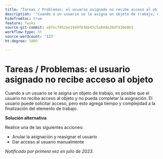 ```yaml
---
title: "Tareas / Problemas: el usuario asignado no recibe acceso al objeto"
description: '"Cuando a un usuario se le asigna un objeto de trabajo, es posible que el usuario no reciba acceso al objeto y no pueda completar la asignación. El usuario puede solicitar acceso, pero esto añade tiempo y complejidad a la finalización del elemento de trabajo".'
hidefromtoc: true
feature: Tasks
source-git-commit: a87ecf052ae1949f636b43c5a84de20df430e0b3
workflow-type: ht
source-wordcount: '123'
ht-degree: 100%

---
```



# Tareas / Problemas: el usuario asignado no recibe acceso al objeto

Cuando a un usuario se le asigna un objeto de trabajo, es posible que el usuario no reciba acceso al objeto y no pueda completar la asignación. El usuario puede solicitar acceso, pero esto agrega tiempo y complejidad a la finalización del elemento de trabajo.

**Solución alternativa**

Realice una de las siguientes acciones:

* Anular la asignación y reasignar el usuario
* Dar acceso al usuario manualmente

_Notificado por primera vez en julio de 2023._
